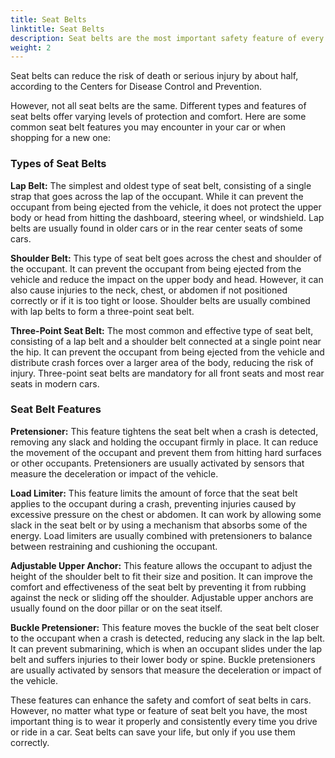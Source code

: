 ```yaml
---
title: Seat Belts
linktitle: Seat Belts
description: Seat belts are the most important safety feature of every vehicle. They are designed to secure the driver and passengers of a vehicle against harmful movement that may result from a collision or a sudden stop.
weight: 2
---
```

<!-- markdownlint-disable MD033 -->

Seat belts can reduce the risk of death or serious injury by about half, according to the Centers for Disease Control and Prevention.

However, not all seat belts are the same. Different types and features of seat belts offer varying levels of protection and comfort. Here are some common seat belt features you may encounter in your car or when shopping for a new one:

### Types of Seat Belts

**Lap Belt:** The simplest and oldest type of seat belt, consisting of a single strap that goes across the lap of the occupant. While it can prevent the occupant from being ejected from the vehicle, it does not protect the upper body or head from hitting the dashboard, steering wheel, or windshield. Lap belts are usually found in older cars or in the rear center seats of some cars.

**Shoulder Belt:** This type of seat belt goes across the chest and shoulder of the occupant. It can prevent the occupant from being ejected from the vehicle and reduce the impact on the upper body and head. However, it can also cause injuries to the neck, chest, or abdomen if not positioned correctly or if it is too tight or loose. Shoulder belts are usually combined with lap belts to form a three-point seat belt.

**Three-Point Seat Belt:** The most common and effective type of seat belt, consisting of a lap belt and a shoulder belt connected at a single point near the hip. It can prevent the occupant from being ejected from the vehicle and distribute crash forces over a larger area of the body, reducing the risk of injury. Three-point seat belts are mandatory for all front seats and most rear seats in modern cars.

### Seat Belt Features

**Pretensioner:** This feature tightens the seat belt when a crash is detected, removing any slack and holding the occupant firmly in place. It can reduce the movement of the occupant and prevent them from hitting hard surfaces or other occupants. Pretensioners are usually activated by sensors that measure the deceleration or impact of the vehicle.

**Load Limiter:** This feature limits the amount of force that the seat belt applies to the occupant during a crash, preventing injuries caused by excessive pressure on the chest or abdomen. It can work by allowing some slack in the seat belt or by using a mechanism that absorbs some of the energy. Load limiters are usually combined with pretensioners to balance between restraining and cushioning the occupant.

**Adjustable Upper Anchor:** This feature allows the occupant to adjust the height of the shoulder belt to fit their size and position. It can improve the comfort and effectiveness of the seat belt by preventing it from rubbing against the neck or sliding off the shoulder. Adjustable upper anchors are usually found on the door pillar or on the seat itself.

**Buckle Pretensioner:** This feature moves the buckle of the seat belt closer to the occupant when a crash is detected, reducing any slack in the lap belt. It can prevent submarining, which is when an occupant slides under the lap belt and suffers injuries to their lower body or spine. Buckle pretensioners are usually activated by sensors that measure the deceleration or impact of the vehicle.

These features can enhance the safety and comfort of seat belts in cars. However, no matter what type or feature of seat belt you have, the most important thing is to wear it properly and consistently every time you drive or ride in a car. Seat belts can save your life, but only if you use them correctly.